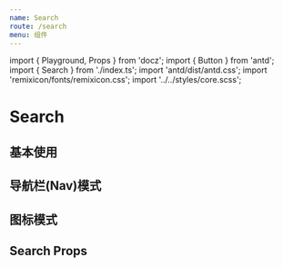 ```yaml
---
name: Search
route: /search
menu: 组件
---
```


import { Playground, Props } from 'docz';
import { Button } from 'antd';
import { Search } from './index.ts';
import 'antd/dist/antd.css';
import 'remixicon/fonts/remixicon.css';
import '../../styles/core.scss';

# Search

## 基本使用
<Playground>
  <Search placeholder="请输入关键词"></Search>
</Playground>


## 导航栏(Nav)模式
<Playground>
  <Search type="nav-search" placeholder="请输入关键词"></Search>
</Playground>


## 图标模式
<Playground>
  <Search.IconSearch placeholder="请输入关键词"></Search.IconSearch>
</Playground>


## Search Props
<Props of={Search} />
